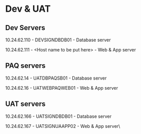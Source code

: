 # Dev & UAT

## Dev Servers

10.24.62.110 - DEVSIGNDBDB01 - Database server

10.24.62.111 - \<Host name to be put here> - Web & App server

## PAQ servers

10.24.62.14 - UATDBPAQSB01 - Database server

10.24.62.16 - UATWEBPAQWEB01 - Web & App server

## UAT servers

10.24.62.166 - UATSIGNDBDB01 - Database server

10.24.62.167 - UATSIGNUAAPP02 - Web & App server\
